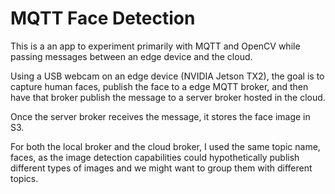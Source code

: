 # MQTT Face Detection

This is a an app to experiment primarily with MQTT and OpenCV while passing messages between an edge device and the cloud.

Using a USB webcam on an edge device (NVIDIA Jetson TX2), the goal is to capture human faces, publish the face to a edge MQTT broker, and then have that broker publish the message to a server broker hosted in the cloud.

Once the server broker receives the message, it stores the face image in S3.

For both the local broker and the cloud broker, I used the same topic name, faces, as the image detection capabilities could hypothetically publish different types of images and we might want to group them with different topics.
